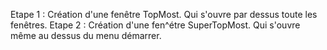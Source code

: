 Etape 1 : Création d'une fenêtre TopMost. Qui s'ouvre par dessus toute les fenêtres. 
Etape 2 : Création d'une fen^étre SuperTopMost. Qui s'ouvre même au dessus du menu démarrer.
